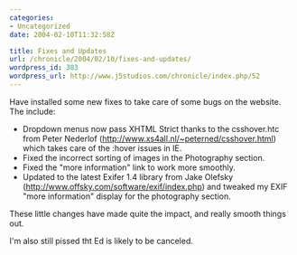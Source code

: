 ```yaml
--- 
categories:
- Uncategorized
date: 2004-02-10T11:32:58Z

title: Fixes and Updates
url: /chronicle/2004/02/10/fixes-and-updates/
wordpress_id: 383
wordpress_url: http://www.j5studios.com/chronicle/index.php/52
---
```


Have installed some new fixes to take care of some bugs on the website.  The include:



  * Dropdown menus now pass XHTML Strict thanks to the csshover.htc from Peter Nederlof (<a href="http://www.xs4all.nl/~peterned/csshover.html">http://www.xs4all.nl/~peterned/csshover.html</a>) which takes care of the :hover issues in IE. 
 * Fixed the incorrect sorting of images in the Photography section. 
  * Fixed the "more information" link to work more smoothly. 
  * Updated to the latest Exifer 1.4 library from Jake Olefsky (<a href="http://www.offsky.com/software/exif/index.php">http://www.offsky.com/software/exif/index.php</a>) and tweaked my EXIF "more information" display for the photography section. 


These little changes have made quite the impact, and really smooth things out.


I'm also still pissed tht Ed is likely to be canceled.

